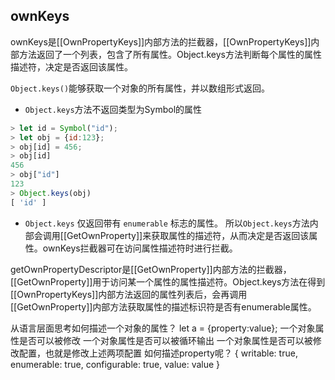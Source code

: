 ## ownKeys
ownKeys是[[OwnPropertyKeys]]内部方法的拦截器，[[OwnPropertyKeys]]内部方法返回了一个列表，包含了所有属性。Object.keys方法判断每个属性的属性描述符，决定是否返回该属性。

`Object.keys()`能够获取一个对象的所有属性，并以数组形式返回。
- `Object.keys`方法不返回类型为Symbol的属性
```javascript
> let id = Symbol("id");
> let obj = {id:123};
> obj[id] = 456;
> obj[id]
456
> obj["id"]
123
> Object.keys(obj)
[ 'id' ]
```
- `Object.keys` 仅返回带有 `enumerable` 标志的属性。
所以`Object.keys`方法内部会调用[[GetOwnProperty]]来获取属性的描述符，从而决定是否返回该属性。ownKeys拦截器可在访问属性描述符时进行拦截。


getOwnPropertyDescriptor是[[GetOwnProperty]]内部方法的拦截器，[[GetOwnProperty]]用于访问某一个属性的属性描述符。Object.keys方法在得到[[OwnPropertyKeys]]内部方法返回的属性列表后，会再调用[[GetOwnProperty]]内部方法获取属性的描述标识符是否有enumerable属性。


从语言层面思考如何描述一个对象的属性？
let a = {property:value};
一个对象属性是否可以被修改
一个对象属性是否可以被循环输出
一个对象属性是否可以被修改配置，也就是修改上述两项配置
如何描述property呢？
{
	writable: true,
	enumerable: true,
	configurable: true,
	value: value
}



